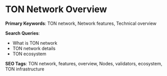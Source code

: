 # TON Network Overview

**Primary Keywords**: TON network, Network features, Technical overview

**Search Queries**:
- What is TON network
- TON network details
- TON ecosystem

**SEO Tags**: TON network, features, overview, Nodes, validators, ecosystem, TON infrastructure